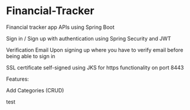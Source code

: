 # Financial-Tracker
Financial tracker app APIs using Spring Boot

Sign in / Sign up with authentication using Spring Security and JWT

Verification Email Upon signing up where you have to verify email before being able to sign in

SSL certificate self-signed using JKS for https functionality on port 8443

Features:

Add Categories (CRUD) 

test
